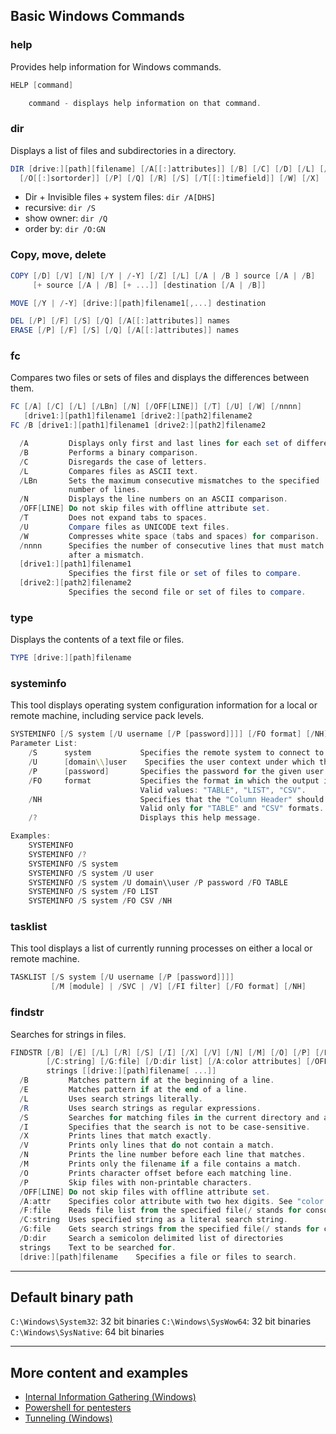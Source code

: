 ## Basic Windows Commands

### help

Provides help information for Windows commands.

```powershell
HELP [command]

    command - displays help information on that command.
```

### dir

Displays a list of files and subdirectories in a directory.

```powershell
DIR [drive:][path][filename] [/A[[:]attributes]] [/B] [/C] [/D] [/L] [/N]
  [/O[[:]sortorder]] [/P] [/Q] [/R] [/S] [/T[[:]timefield]] [/W] [/X] [/4]
```

- Dir + Invisible files + system files: `dir /A[DHS]`
- recursive: `dir /S`
- show owner: `dir /Q`
- order by: `dir /O:GN`

### Copy, move, delete

```powershell
COPY [/D] [/V] [/N] [/Y | /-Y] [/Z] [/L] [/A | /B ] source [/A | /B]
     [+ source [/A | /B] [+ ...]] [destination [/A | /B]]

MOVE [/Y | /-Y] [drive:][path]filename1[,...] destination

DEL [/P] [/F] [/S] [/Q] [/A[[:]attributes]] names
ERASE [/P] [/F] [/S] [/Q] [/A[[:]attributes]] names

```

### fc

Compares two files or sets of files and displays the differences between them.

```powershell
FC [/A] [/C] [/L] [/LBn] [/N] [/OFF[LINE]] [/T] [/U] [/W] [/nnnn]
   [drive1:][path1]filename1 [drive2:][path2]filename2
FC /B [drive1:][path1]filename1 [drive2:][path2]filename2

  /A         Displays only first and last lines for each set of differences.
  /B         Performs a binary comparison.
  /C         Disregards the case of letters.
  /L         Compares files as ASCII text.
  /LBn       Sets the maximum consecutive mismatches to the specified
             number of lines.
  /N         Displays the line numbers on an ASCII comparison.
  /OFF[LINE] Do not skip files with offline attribute set.
  /T         Does not expand tabs to spaces.
  /U         Compare files as UNICODE text files.
  /W         Compresses white space (tabs and spaces) for comparison.
  /nnnn      Specifies the number of consecutive lines that must match
             after a mismatch.
  [drive1:][path1]filename1
             Specifies the first file or set of files to compare.
  [drive2:][path2]filename2
             Specifies the second file or set of files to compare.

```

### type

Displays the contents of a text file or files.

```powershell
TYPE [drive:][path]filename
```

### systeminfo

This tool displays operating system configuration information for a local or remote machine, including service pack levels.

```powershell
SYSTEMINFO [/S system [/U username [/P [password]]]] [/FO format] [/NH]
Parameter List:
    /S      system           Specifies the remote system to connect to.
    /U      [domain\\]user    Specifies the user context under which the command should execute.
    /P      [password]       Specifies the password for the given user context. Prompts for input if omitted.
    /FO     format           Specifies the format in which the output is to be displayed.
                             Valid values: "TABLE", "LIST", "CSV".
    /NH                      Specifies that the "Column Header" should not be displayed in the output.
                             Valid only for "TABLE" and "CSV" formats.
    /?                       Displays this help message.

Examples:
    SYSTEMINFO
    SYSTEMINFO /?
    SYSTEMINFO /S system
    SYSTEMINFO /S system /U user
    SYSTEMINFO /S system /U domain\\user /P password /FO TABLE
    SYSTEMINFO /S system /FO LIST
    SYSTEMINFO /S system /FO CSV /NH

```

### tasklist

This tool displays a list of currently running processes on either a local or remote machine.

```powershell
TASKLIST [/S system [/U username [/P [password]]]]
         [/M [module] | /SVC | /V] [/FI filter] [/FO format] [/NH]

```

### findstr

Searches for strings in files.

```powershell
FINDSTR [/B] [/E] [/L] [/R] [/S] [/I] [/X] [/V] [/N] [/M] [/O] [/P] [/F:file]
        [/C:string] [/G:file] [/D:dir list] [/A:color attributes] [/OFF[LINE]]
        strings [[drive:][path]filename[ ...]]
  /B         Matches pattern if at the beginning of a line.
  /E         Matches pattern if at the end of a line.
  /L         Uses search strings literally.
  /R         Uses search strings as regular expressions.
  /S         Searches for matching files in the current directory and all subdirectories.
  /I         Specifies that the search is not to be case-sensitive.
  /X         Prints lines that match exactly.
  /V         Prints only lines that do not contain a match.
  /N         Prints the line number before each line that matches.
  /M         Prints only the filename if a file contains a match.
  /O         Prints character offset before each matching line.
  /P         Skip files with non-printable characters.
  /OFF[LINE] Do not skip files with offline attribute set.
  /A:attr    Specifies color attribute with two hex digits. See "color /?"
  /F:file    Reads file list from the specified file(/ stands for console).
  /C:string  Uses specified string as a literal search string.
  /G:file    Gets search strings from the specified file(/ stands for console).
  /D:dir     Search a semicolon delimited list of directories
  strings    Text to be searched for.
  [drive:][path]filename    Specifies a file or files to search.

```

---

## Default binary path

`C:\Windows\System32`: 32 bit binaries
`C:\Windows\SysWow64`: 32 bit binaries
`C:\Windows\SysNative`: 64 bit binaries

---

## More content and examples
- [Internal Information Gathering (Windows)](../Web%20&%20Network%20Hacking/Internal%20information%20gathering.md#Windows)
- [Powershell for pentesters](Dev,%20ICT%20&%20Cybersec/Dev,%20scripting%20&%20OS/Powershell%20for%20pentesters.md)
- [Tunneling (Windows)](../Web%20&%20Network%20Hacking/Pivoting.md#Tunneling%20(Windows))